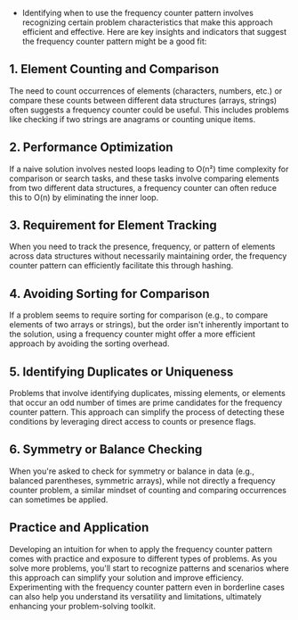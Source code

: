 - Identifying when to use the frequency counter pattern involves recognizing certain problem characteristics that make this approach efficient and effective. Here are key insights and indicators that suggest the frequency counter pattern might be a good fit:

## 1. Element Counting and Comparison
The need to count occurrences of elements (characters, numbers, etc.) or compare these counts between different data structures (arrays, strings) often suggests a frequency counter could be useful. This includes problems like checking if two strings are anagrams or counting unique items.

## 2. Performance Optimization
If a naive solution involves nested loops leading to O(n²) time complexity for comparison or search tasks, and these tasks involve comparing elements from two different data structures, a frequency counter can often reduce this to O(n) by eliminating the inner loop.

## 3. Requirement for Element Tracking
When you need to track the presence, frequency, or pattern of elements across data structures without necessarily maintaining order, the frequency counter pattern can efficiently facilitate this through hashing.

## 4. Avoiding Sorting for Comparison
If a problem seems to require sorting for comparison (e.g., to compare elements of two arrays or strings), but the order isn't inherently important to the solution, using a frequency counter might offer a more efficient approach by avoiding the sorting overhead.

## 5. Identifying Duplicates or Uniqueness
Problems that involve identifying duplicates, missing elements, or elements that occur an odd number of times are prime candidates for the frequency counter pattern. This approach can simplify the process of detecting these conditions by leveraging direct access to counts or presence flags.

## 6. Symmetry or Balance Checking
When you're asked to check for symmetry or balance in data (e.g., balanced parentheses, symmetric arrays), while not directly a frequency counter problem, a similar mindset of counting and comparing occurrences can sometimes be applied.

## Practice and Application
Developing an intuition for when to apply the frequency counter pattern comes with practice and exposure to different types of problems. As you solve more problems, you'll start to recognize patterns and scenarios where this approach can simplify your solution and improve efficiency. Experimenting with the frequency counter pattern even in borderline cases can also help you understand its versatility and limitations, ultimately enhancing your problem-solving toolkit.